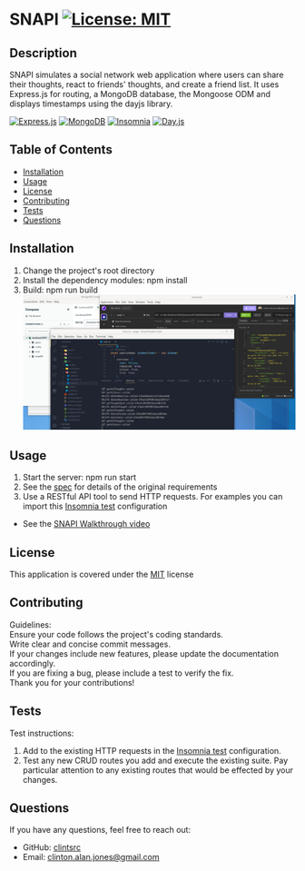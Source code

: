 
# SNAPI [![License: MIT](https://img.shields.io/badge/License-MIT-yellow.svg)](https://opensource.org/licenses/MIT)

## Description

SNAPI simulates a social network web application where users can share their thoughts, react to friends' thoughts, and create a friend list. It uses Express.js for routing, a MongoDB database, the Mongoose ODM and displays timestamps using the dayjs library.  
  
[![Express.js](https://img.shields.io/badge/Express%20js-000000?style=for-the-badge&logo=express&logoColor=white)](https://expressjs.com/) [![MongoDB](https://img.shields.io/badge/MongoDB-4EA94B?style=for-the-badge&logo=mongodb&logoColor=white)](https://www.mongodb.com/) [![Insomnia](https://img.shields.io/badge/Insomnia-5849be?style=for-the-badge&logo=Insomnia&logoColor=white)](https://insomnia.rest/) [![Day.js](https://img.shields.io/badge/day.js-FF6347)](https://day.js.org/)

## Table of Contents

- [Installation](#installation)
- [Usage](#usage)
- [License](#license)
- [Contributing](#contributing)
- [Tests](#tests)
- [Questions](#questions)


## Installation

1. Change the project's root directory  
2. Install the dependency modules: npm install  
3. Build: npm run build  
![SNAPI screenshot](Assets/images/screenshot.png)

## Usage

1. Start the server: npm run start  
2. See the [spec](Assets/docs/spec.md) for details of the original requirements  
3. Use a RESTful API tool to send HTTP requests. For examples you can import this [Insomnia test](Assets/test/Insomnia_snapi.json) configuration  
* See the [SNAPI Walkthrough video](https://drive.google.com/file/d/1j8teRQAiBI-6NsjRoT7JDH3OOAciz6au/view)

## License

This application is covered under the [MIT](https://opensource.org/licenses/MIT) license

## Contributing

Guidelines:  
Ensure your code follows the project's coding standards.  
Write clear and concise commit messages.  
If your changes include new features, please update the documentation accordingly.  
If you are fixing a bug, please include a test to verify the fix.  
Thank you for your contributions!  

## Tests

Test instructions:  
1. Add to the existing HTTP requests in the [Insomnia test](Assets/test/Insomnia_snapi.json) configuration.  
2. Test any new CRUD routes you add and execute the existing suite. Pay particular attention to any existing routes that would be effected by your changes.

## Questions

If you have any questions, feel free to reach out: 
- GitHub: [clintsrc](https://github.com/clintsrc)  
- Email: clinton.alan.jones@gmail.com

